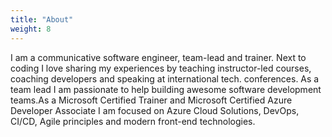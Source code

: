 ```yaml
---
title: "About"
weight: 8
---
```


I am a communicative software engineer, team-lead and trainer. Next to coding I love sharing my experiences by teaching instructor-led courses, coaching developers and speaking at international tech. conferences. As a team lead I am passionate to help building awesome software development teams.As a Microsoft Certified Trainer and Microsoft Certified Azure Developer Associate I am focused on Azure Cloud Solutions, DevOps, CI/CD, Agile principles and modern front-end technologies.
